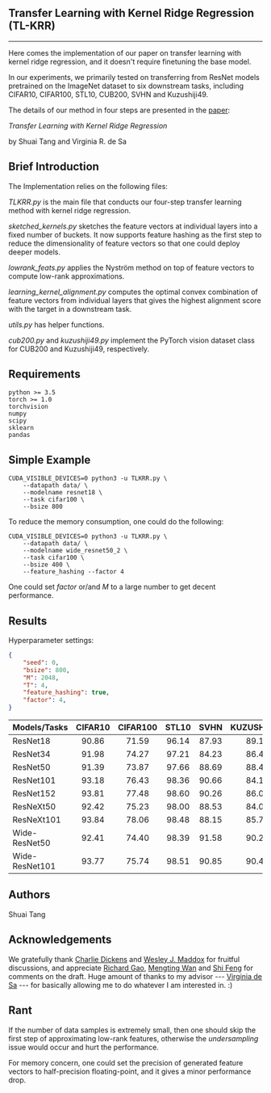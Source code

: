 ## Transfer Learning with Kernel Ridge Regression (TL-KRR)
---------------------------------------------------------

Here comes the implementation of our paper on transfer learning with kernel ridge regression, and it doesn't require finetuning the base model. 

In our experiments, we primarily tested on transferring from ResNet models pretrained on the ImageNet dataset to six downstream tasks, including CIFAR10, CIFAR100, STL10, CUB200, SVHN and Kuzushiji49.

The details of our method in four steps are presented in the [paper](https://arxiv.org/pdf/2006.06791.pdf):

*Transfer Learning with Kernel Ridge Regression*

by Shuai Tang and Virginia R. de Sa

## Brief Introduction
The Implementation relies on the following files:

*TLKRR.py* is the main file that conducts our four-step transfer learning method with kernel ridge regression.

*sketched_kernels.py* sketches the feature vectors at individual layers into a fixed number of buckets. It now supports feature hashing as the first step to reduce the dimensionality of feature vectors so that one could deploy deeper models.

*lowrank_feats.py* applies the Nyström method on top of feature vectors to compute low-rank approximations.

*learning_kernel_alignment.py* computes the optimal convex combination of feature vectors from individual layers that gives the highest alignment score with the target in a downstream task.

*utils.py* has helper functions.

*cub200.py* and *kuzushiji49.py* implement the PyTorch vision dataset class for CUB200 and Kuzushiji49, respectively.

## Requirements
```
python >= 3.5
torch >= 1.0
torchvision
numpy
scipy
sklearn
pandas
```

## Simple Example
```
CUDA_VISIBLE_DEVICES=0 python3 -u TLKRR.py \
    --datapath data/ \
    --modelname resnet18 \
    --task cifar100 \
    --bsize 800
```

To reduce the memory consumption, one could do the following:
```
CUDA_VISIBLE_DEVICES=0 python3 -u TLKRR.py \
    --datapath data/ \
    --modelname wide_resnet50_2 \
    --task cifar100 \
    --bsize 400 \
    --feature_hashing --factor 4
```
One could set *factor* or/and *M* to a large number to get decent performance.

## Results 
Hyperparameter settings:
```json
{
    "seed": 0,
    "bsize": 800,
    "M": 2048,
    "T": 4,
    "feature_hashing": true,
    "factor": 4,
}
```

| Models/Tasks   | CIFAR10 | CIFAR100 | STL10 |  SVHN | KUZUSHIJI49 |
|----------------|:-------:|:--------:|:-----:|:-----:|:-----------:|
| ResNet18       |  90.86  |   71.59  | 96.14 | 87.93 |    89.15    |
| ResNet34       |  91.98  |   74.27  | 97.21 | 84.23 |    86.46    |
| ResNet50       |  91.39  |   73.87  | 97.66 | 88.69 |    88.42    |
| ResNet101      |  93.18  |   76.43  | 98.36 | 90.66 |    84.12    |
| ResNet152      |  93.81  |   77.48  | 98.60 | 90.26 |    86.08    |
| ResNeXt50      |  92.42  |   75.23  | 98.00 | 88.53 |    84.00    |
| ResNeXt101     |  93.84  |   78.06  | 98.48 | 88.15 |    85.70    |
| Wide-ResNet50  |  92.41  |   74.40  | 98.39 | 91.58 |    90.25    |
| Wide-ResNet101 |  93.77  |   75.74  | 98.51 | 90.85 |    90.42    |

## Authors  
Shuai Tang

## Acknowledgements
We gratefully thank [Charlie Dickens](https://c-dickens.github.io/) and [Wesley J. Maddox](https://wjmaddox.github.io/) for fruitful discussions, and appreciate [Richard Gao](http://www.rdgao.com/), [Mengting Wan](https://mengtingwan.github.io/) and [Shi Feng](http://users.umiacs.umd.edu/~shifeng/) for comments on the draft. 
Huge amount of thanks to my advisor --- [Virginia de Sa](http://www.cogsci.ucsd.edu/~desa/) --- for basically allowing me to do whatever I am interested in. :)  

## Rant
If the number of data samples is extremely small, then one should skip the first step of approximating low-rank features, otherwise the *undersampling* issue would occur and hurt the performance.

For memory concern, one could set the precision of generated feature vectors to half-precision floating-point, and it gives a minor performance drop.